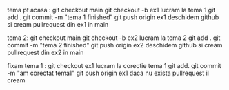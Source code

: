 tema pt acasa :
git checkout main
git checkout -b ex1
lucram la tema 1 
git add .
git commit -m "tema 1 finished"
git push origin ex1
deschidem github si cream pullrequest din ex1 in main

tema 2:
git checkout main
git checkout -b ex2
lucram la tema 2 
git add .
git commit -m "tema 2 finished"
git push origin ex2
deschidem github si cream pullrequest din ex2 in main

fixam tema 1 :
git checkout ex1
lucram la corectie tema 1
git add.
git commit -m "am corectat tema1"
git push origin ex1
daca nu exista pullrequest il cream